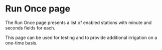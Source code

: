# Run Once page

The Run Once page presents a list of enabled stations with minute and seconds fields for each.

This page can be used for testing and to provide additional irrigation on a one-time basis.

